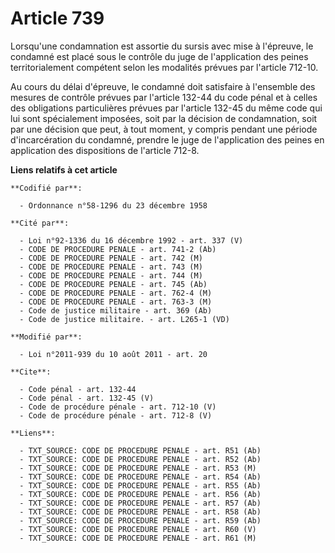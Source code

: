 # Article 739

Lorsqu'une condamnation est assortie du sursis avec mise à l'épreuve, le condamné est placé sous le contrôle du juge de
l'application des peines territorialement compétent selon les modalités prévues par l'article 712-10. 

Au cours du délai d'épreuve, le condamné doit satisfaire à l'ensemble des mesures de contrôle prévues par l'article 132-44 du
code pénal et à celles des obligations particulières prévues par l'article 132-45 du même code qui lui sont spécialement
imposées, soit par la décision de condamnation, soit par une décision que peut, à tout moment, y compris pendant une période
d'incarcération du condamné, prendre le juge de l'application des peines en application des dispositions de l'article 712-8.

**Liens relatifs à cet article**

	**Codifié par**:

	  - Ordonnance n°58-1296 du 23 décembre 1958

	**Cité par**:

	  - Loi n°92-1336 du 16 décembre 1992 - art. 337 (V)
	  - CODE DE PROCEDURE PENALE - art. 741-2 (Ab)
	  - CODE DE PROCEDURE PENALE - art. 742 (M)
	  - CODE DE PROCEDURE PENALE - art. 743 (M)
	  - CODE DE PROCEDURE PENALE - art. 744 (M)
	  - CODE DE PROCEDURE PENALE - art. 745 (Ab)
	  - CODE DE PROCEDURE PENALE - art. 762-4 (M)
	  - CODE DE PROCEDURE PENALE - art. 763-3 (M)
	  - Code de justice militaire - art. 369 (Ab)
	  - Code de justice militaire. - art. L265-1 (VD)

	**Modifié par**:

	  - Loi n°2011-939 du 10 août 2011 - art. 20

	**Cite**:

	  - Code pénal - art. 132-44
	  - Code pénal - art. 132-45 (V)
	  - Code de procédure pénale - art. 712-10 (V)
	  - Code de procédure pénale - art. 712-8 (V)

	**Liens**:

	  - TXT_SOURCE: CODE DE PROCEDURE PENALE - art. R51 (Ab)
	  - TXT_SOURCE: CODE DE PROCEDURE PENALE - art. R52 (Ab)
	  - TXT_SOURCE: CODE DE PROCEDURE PENALE - art. R53 (M)
	  - TXT_SOURCE: CODE DE PROCEDURE PENALE - art. R54 (Ab)
	  - TXT_SOURCE: CODE DE PROCEDURE PENALE - art. R55 (Ab)
	  - TXT_SOURCE: CODE DE PROCEDURE PENALE - art. R56 (Ab)
	  - TXT_SOURCE: CODE DE PROCEDURE PENALE - art. R57 (Ab)
	  - TXT_SOURCE: CODE DE PROCEDURE PENALE - art. R58 (Ab)
	  - TXT_SOURCE: CODE DE PROCEDURE PENALE - art. R59 (Ab)
	  - TXT_SOURCE: CODE DE PROCEDURE PENALE - art. R60 (V)
	  - TXT_SOURCE: CODE DE PROCEDURE PENALE - art. R61 (M)
